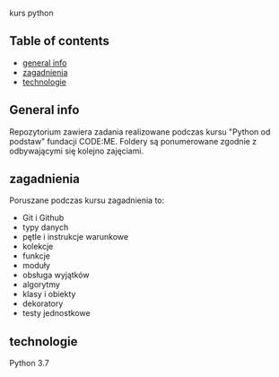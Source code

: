 kurs python
## Table of contents
* [general info](#general-info)
* [zagadnienia](#zagadnienia)
* [technologie](#technologie)

## General info

Repozytorium zawiera zadania realizowane podczas kursu "Python od podstaw" fundacji CODE:ME.
Foldery są ponumerowane zgodnie z odbywającymi się kolejno zajęciami.

## zagadnienia

Poruszane podczas kursu zagadnienia to:

- Git i Github
- typy danych
- pętle i instrukcje warunkowe
- kolekcje
- funkcje
- moduły
- obsługa wyjątków 
- algorytmy
- klasy i obiekty
- dekoratory
- testy jednostkowe

## technologie

Python 3.7
